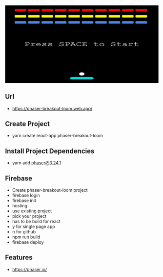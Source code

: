 <p align="center">
  <img src="public/phaser-breakout.png">
</p>

## Url

-   https://phaser-breakout-loom.web.app/

## Create Project

-   yarn create react-app phaser-breakout-loom

## Install Project Dependencies

-   yarn add phaser@3.24.1

## Firebase

-   Create phaser-breakout-loom project
-   firebase login
-   firebase init
-   hosting
-   use existing project
-   pick your project
-   has to be build for react
-   y for single page app
-   n for github
-   npm run build
-   firebase deploy

## Features

-   https://phaser.io/
